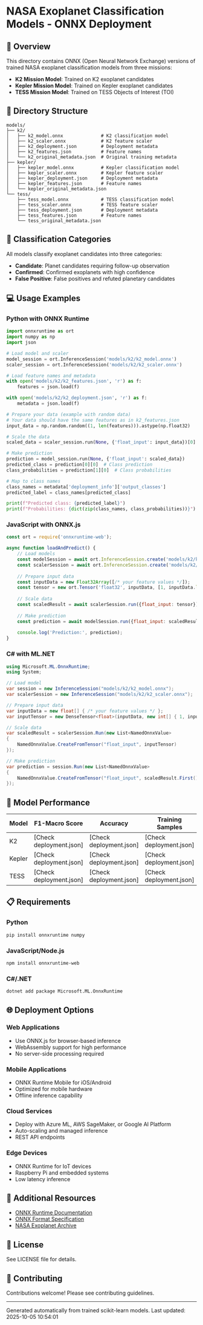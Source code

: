 # NASA Exoplanet Classification Models - ONNX Deployment

## 🚀 Overview

This directory contains ONNX (Open Neural Network Exchange) versions of trained NASA exoplanet classification models from three missions:

- **K2 Mission Model**: Trained on K2 exoplanet candidates
- **Kepler Mission Model**: Trained on Kepler exoplanet candidates  
- **TESS Mission Model**: Trained on TESS Objects of Interest (TOI)

## 📁 Directory Structure

```
models/
├── k2/
│   ├── k2_model.onnx              # K2 classification model
│   ├── k2_scaler.onnx             # K2 feature scaler
│   ├── k2_deployment.json         # Deployment metadata
│   ├── k2_features.json           # Feature names
│   └── k2_original_metadata.json  # Original training metadata
├── kepler/
│   ├── kepler_model.onnx          # Kepler classification model
│   ├── kepler_scaler.onnx         # Kepler feature scaler
│   ├── kepler_deployment.json     # Deployment metadata
│   ├── kepler_features.json       # Feature names
│   └── kepler_original_metadata.json
└── tess/
    ├── tess_model.onnx            # TESS classification model
    ├── tess_scaler.onnx           # TESS feature scaler
    ├── tess_deployment.json       # Deployment metadata
    ├── tess_features.json         # Feature names
    └── tess_original_metadata.json
```

## 🎯 Classification Categories

All models classify exoplanet candidates into three categories:

- **Candidate**: Planet candidates requiring follow-up observation
- **Confirmed**: Confirmed exoplanets with high confidence
- **False Positive**: False positives and refuted planetary candidates

## 💻 Usage Examples

### Python with ONNX Runtime

```python
import onnxruntime as ort
import numpy as np
import json

# Load model and scaler
model_session = ort.InferenceSession('models/k2/k2_model.onnx')
scaler_session = ort.InferenceSession('models/k2/k2_scaler.onnx')

# Load feature names and metadata
with open('models/k2/k2_features.json', 'r') as f:
    features = json.load(f)

with open('models/k2/k2_deployment.json', 'r') as f:
    metadata = json.load(f)

# Prepare your data (example with random data)
# Your data should have the same features as in k2_features.json
input_data = np.random.random((1, len(features))).astype(np.float32)

# Scale the data
scaled_data = scaler_session.run(None, {'float_input': input_data})[0]

# Make prediction
prediction = model_session.run(None, {'float_input': scaled_data})
predicted_class = prediction[0][0]  # Class prediction
class_probabilities = prediction[1][0]  # Class probabilities

# Map to class names
class_names = metadata['deployment_info']['output_classes']
predicted_label = class_names[predicted_class]

print(f"Predicted class: {predicted_label}")
print(f"Probabilities: {dict(zip(class_names, class_probabilities))}")
```

### JavaScript with ONNX.js

```javascript
const ort = require('onnxruntime-web');

async function loadAndPredict() {
    // Load models
    const modelSession = await ort.InferenceSession.create('models/k2/k2_model.onnx');
    const scalerSession = await ort.InferenceSession.create('models/k2/k2_scaler.onnx');
    
    // Prepare input data
    const inputData = new Float32Array([/* your feature values */]);
    const tensor = new ort.Tensor('float32', inputData, [1, inputData.length]);
    
    // Scale data
    const scaledResult = await scalerSession.run({float_input: tensor});
    
    // Make prediction
    const prediction = await modelSession.run({float_input: scaledResult.variable});
    
    console.log('Prediction:', prediction);
}
```

### C# with ML.NET

```csharp
using Microsoft.ML.OnnxRuntime;
using System;

// Load model
var session = new InferenceSession("models/k2/k2_model.onnx");
var scalerSession = new InferenceSession("models/k2/k2_scaler.onnx");

// Prepare input data
var inputData = new float[] { /* your feature values */ };
var inputTensor = new DenseTensor<float>(inputData, new int[] { 1, inputData.Length });

// Scale data
var scaledResult = scalerSession.Run(new List<NamedOnnxValue> 
{
    NamedOnnxValue.CreateFromTensor("float_input", inputTensor)
});

// Make prediction
var prediction = session.Run(new List<NamedOnnxValue>
{
    NamedOnnxValue.CreateFromTensor("float_input", scaledResult.First().AsTensor<float>())
});
```

## 🔧 Model Performance

| Model | F1-Macro Score | Accuracy | Training Samples |
|-------|----------------|----------|------------------|
| K2    | [Check deployment.json] | [Check deployment.json] | [Check deployment.json] |
| Kepler| [Check deployment.json] | [Check deployment.json] | [Check deployment.json] |
| TESS  | [Check deployment.json] | [Check deployment.json] | [Check deployment.json] |

## 📋 Requirements

### Python
```bash
pip install onnxruntime numpy
```

### JavaScript/Node.js
```bash
npm install onnxruntime-web
```

### C#/.NET
```bash
dotnet add package Microsoft.ML.OnnxRuntime
```

## 🌐 Deployment Options

### Web Applications
- Use ONNX.js for browser-based inference
- WebAssembly support for high performance
- No server-side processing required

### Mobile Applications
- ONNX Runtime Mobile for iOS/Android
- Optimized for mobile hardware
- Offline inference capability

### Cloud Services
- Deploy with Azure ML, AWS SageMaker, or Google AI Platform
- Auto-scaling and managed inference
- REST API endpoints

### Edge Devices
- ONNX Runtime for IoT devices
- Raspberry Pi and embedded systems
- Low latency inference

## 📖 Additional Resources

- [ONNX Runtime Documentation](https://onnxruntime.ai/)
- [ONNX Format Specification](https://onnx.ai/)
- [NASA Exoplanet Archive](https://exoplanetarchive.ipac.caltech.edu/)

## 📄 License

See LICENSE file for details.

## 🤝 Contributing

Contributions welcome! Please see contributing guidelines.

---

Generated automatically from trained scikit-learn models.
Last updated: 2025-10-05 10:54:01
